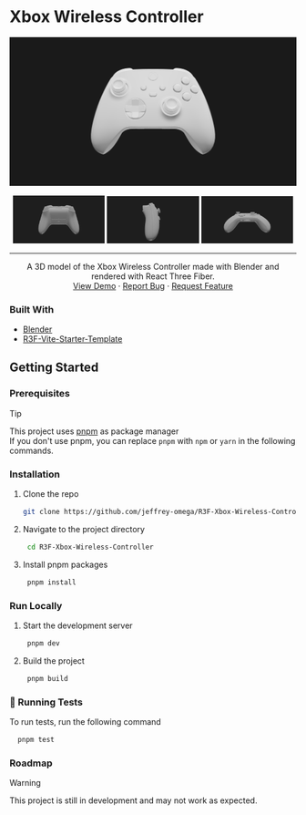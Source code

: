 # Xbox Wireless Controller

![Hero Image](./docs/assets/img/screenshot.png)

<div align="center">
   <img src="./docs/assets/img/screenshot1.png" width="32%">
   <img src="./docs/assets/img/screenshot2.png" width="32%">
   <img src="./docs/assets/img/screenshot3.png" width="32%">
</div>

---

<div align="center">
  <p align="center">
    A 3D model of the Xbox Wireless Controller made with Blender and rendered with React Three Fiber.
    <br />
    <a href="https://xbox-wireless-controller.vercel.app/">View Demo</a>
    &middot;
    <a href="https://github.com/jeffrey-omega/R3F-Xbox-Wireless-Controller/issues/new?labels=bug">Report Bug</a>
    &middot;
    <a href="https://github.com/jeffrey-omega/R3F-Xbox-Wireless-Controller/issues/new?labels=enhancement">Request Feature</a>
  </p>
</div>

### Built With

- [Blender](https://www.blender.org/)
- [R3F-Vite-Starter-Template](https://github.com/jeffrey-omega/R3F-Vite-Starter-Template)

## Getting Started

### Prerequisites

> [!TIP]
> This project uses [pnpm](https://pnpm.io/) as package manager\
> If you don't use pnpm, you can replace `pnpm` with `npm` or `yarn` in the following commands.

### Installation

1. Clone the repo

   ```sh
   git clone https://github.com/jeffrey-omega/R3F-Xbox-Wireless-Controller.git
   ```

2. Navigate to the project directory

   ```sh
    cd R3F-Xbox-Wireless-Controller
   ```

3. Install pnpm packages
   ```sh
    pnpm install
   ```

### Run Locally

1. Start the development server
   ```sh
    pnpm dev
   ```
2. Build the project
   ```sh
    pnpm build
   ```

### :test_tube: Running Tests

To run tests, run the following command

```bash
  pnpm test
```

### Roadmap

> [!WARNING]
> This project is still in development and may not work as expected.
